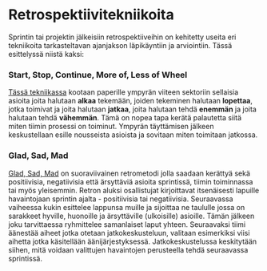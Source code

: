 # Retrospektiivitekniikoita

Sprintin tai projektin jälkeisiin retrospektiiveihin on kehitetty useita eri tekniikoita tarkasteltavan ajanjakson läpikäyntiin ja arviointiin. Tässä esittelyssä niistä kaksi:

### Start, Stop, Continue, More of, Less of Wheel

[Tässä tekniikassa](http://retrospectivewiki.org/index.php?title=Start,_Stop,_Continue,_More_of,_Less_of_Wheel) kootaan paperille ympyrän viiteen sektoriin sellaisia asioita joita halutaan **alkaa** tekemään, joiden tekeminen halutaan **lopettaa**, jotka toimivat ja joita halutaan **jatkaa**, joita halutaan tehdä **enemmän** ja joita halutaan tehdä **vähemmän**. Tämä on nopea tapa kerätä palautetta siitä miten tiimin prosessi on toiminut. Ympyrän täyttämisen jälkeen keskustellaan esille nousseista asioista ja sovitaan miten toimitaan jatkossa.

### Glad, Sad, Mad
[Glad, Sad, Mad](http://retrospectivewiki.org/index.php?title=Glad,_Sad,_Mad) on suoraviivainen retrometodi jolla saadaan kerättyä sekä positiivisia, negatiivisia että ärsyttäviä asioita sprintissä, tiimin toiminnassa tai myös yleisemmin. Retron aluksi osallistujat kirjoittavat itsenäisesti lapuille havaintojaan sprintin ajalta - positiivisia tai negatiivisia. Seuraavassa vaiheessa kukin esittelee lappunsa muille ja sijoittaa ne taululle jossa on sarakkeet hyville, huonoille ja ärsyttäville (ulkoisille) asioille. Tämän jälkeen joku tarvittaessa ryhmittelee samanlaiset laput yhteen. Seuraavaksi tiimi äänestää aiheet jotka otetaan jatkokeskusteluun, valitaan esimerkiksi viisi aihetta jotka käsitellään äänijärjestyksessä. Jatkokeskustelussa keskitytään siihen, mitä voidaan valittujen havaintojen perusteella tehdä seuraavassa sprintissä. 
